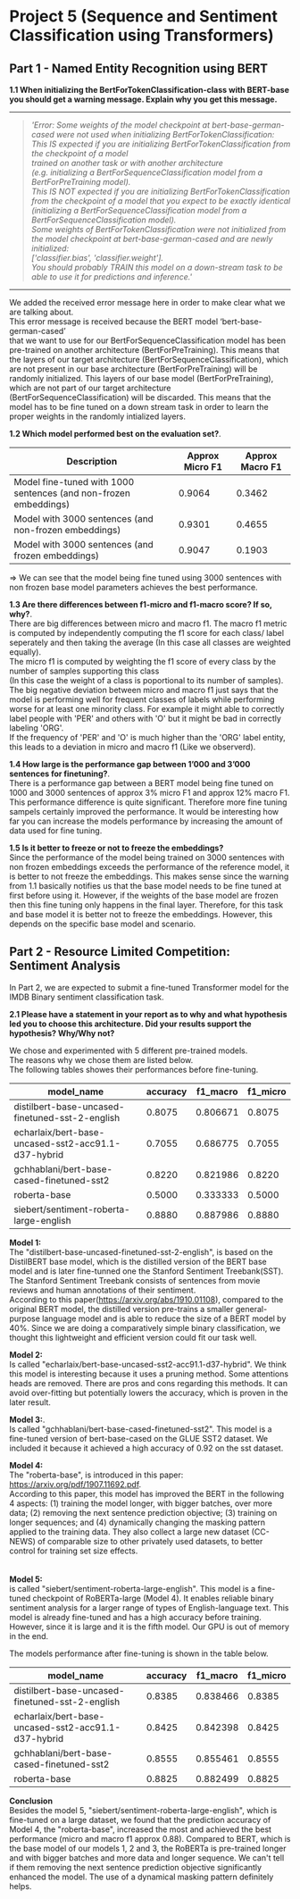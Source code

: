 # Project 5 (Sequence and Sentiment Classification using Transformers)

## Part 1 - Named Entity Recognition using BERT

**1.1 When initializing the BertForTokenClassification-class with BERT-base you should get a warning message. Explain why you get this message.**

---

> *'Error: Some weights of the model checkpoint at bert-base-german-cased were not used when initializing BertForTokenClassification:  
> This IS expected if you are initializing BertForTokenClassification from the checkpoint of a model  
> trained on another task or with another architecture  
> (e.g. initializing a BertForSequenceClassification model from a BertForPreTraining model).  
> This IS NOT expected if you are initializing BertForTokenClassification from the checkpoint of a model that you expect to be exactly identical   
> (initializing a BertForSequenceClassification model from a BertForSequenceClassification model).  
> Some weights of BertForTokenClassification were not initialized from the model checkpoint at bert-base-german-cased and are newly initialized:  
> ['classifier.bias', 'classifier.weight'].  
> You should probably TRAIN this model on a down-stream task to be able to use it for predictions and inference.'*  

---

We added the received error message here in order to make clear what we are talking about.  
This error message is received because the BERT model ‘bert-base-german-cased’  
that we want to use for our BertForSequenceClassification model 
has been pre-trained on another architecture (BertForPreTraining). 
This means that the layers of our target architecture (BertForSequenceClassification), which are not present in our base
architecture (BertForPreTraining) will be randomly initialized.
This layers of our base model (BertForPreTraining), which are not part of our
target architecture (BertForSequenceClassification) will be discarded.
This means that the model has to be fine tuned on a down stream task in order to learn the proper weights in the randomly intialized layers.

**1.2 Which model performed best on the evaluation set?**. 

|Description|Approx Micro F1|Approx Macro F1| 
|---|---|---|
|Model fine-tuned with 1000 sentences (and non-frozen embeddings)|0.9064|0.3462|
|Model with 3000 sentences (and non-frozen embeddings)|0.9301|0.4655|
|Model with 3000 sentences (and frozen embeddings)|0.9047|0.1903|

=> We can see that the model being fine tuned using 3000 sentences with non frozen base model parameters achieves the best performance.

**1.3 Are there differences between f1-micro and f1-macro score? If so, why?**.  
There are big differences between micro and macro f1.
The macro f1 metric is computed by independently computing the f1 score for each class/ label seperately and then taking the average 
(In this case all classes are weighted equally).  
The micro f1 is computed by weighting the f1 score of every class by the number of samples supporting this class  
(In this case the weight of a class is poportional to its number of samples).
The big negative deviation between micro and macro f1 just says that the model is performing well
for frequent classes of labels while performing worse for at least one minority class.
For example it might able to correctly label people with 'PER' and others with 'O' but it might be bad in 
correctly labeling 'ORG'.  
If the frequency of 'PER' and 'O' is much higher than the 'ORG' label entity, this leads to
a deviation in micro and macro f1 (Like we observerd).  

**1.4 How large is the performance gap between 1’000 and 3’000 sentences for finetuning?**.    
There is a performance gap between a BERT model being fine tuned on 1000 and 3000 sentences 
of approx 3\% micro F1 and approx 12\% macro F1. This performance difference is quite significant.
Therefore more fine tuning sampels certainly improved the performance.
It would be interesting how far you can increase the models performance by increasing the
amount of data used for fine tuning.

**1.5 Is it better to freeze or not to freeze the embeddings?**  
Since the performance of the model being trained on 3000 sentences with non frozen embeddings exceeds
the performance of the reference model, it is better to not freeze the embeddings.
This makes sense since the warning from 1.1 basically notifies us that the base model needs to
be fine tuned at first before using it. However, if the weights of the base model are frozen
then this fine tuning only happens in the final layer.
Therefore, for this task and base model it is better not to freeze the embeddings.
However, this depends on the specific base model and scenario.

## Part 2 - Resource Limited Competition: Sentiment Analysis

In Part 2, we are expected to submit a fine-tuned Transformer model for the IMDB Binary sentiment classification task. 

**2.1 Please have a statement in your report as to why and what hypothesis led you to choose this architecture. Did your results support
the hypothesis? Why/Why not?**

We chose and experimented with 5 different pre-trained models.  
The reasons why we chose them are listed below.  
The following tables showes their performances before fine-tuning.  

|model_name	|accuracy	|f1_macro	|f1_micro|
|--|--|--|--|
|distilbert-base-uncased-finetuned-sst-2-english|	0.8075|	0.806671|	0.8075|
|echarlaix/bert-base-uncased-sst2-acc91.1-d37-hybrid|	0.7055|	0.686775|	0.7055|
|gchhablani/bert-base-cased-finetuned-sst2|	0.8220|	0.821986|	0.8220|
|roberta-base|	0.5000|	0.333333|	0.5000|
|siebert/sentiment-roberta-large-english|	0.8880|	0.887986|	0.8880|

**Model 1:**  
The "distilbert-base-uncased-finetuned-sst-2-english", is based on the DistilBERT base model, which is the distilled version of the BERT base model and is later fine-tunned one the Stanford Sentiment Treebank(SST). The Stanford Sentiment Treebank consists of sentences from movie reviews and human annotations of their sentiment.  
According to this paper(https://arxiv.org/abs/1910.01108), compared to the original BERT model, the distilled version pre-trains a smaller general-purpose language model and is able to reduce the size of a BERT model by 40%. Since we are doing a comparatively simple binary classification, we thought this lightweight and efficient version could fit our task well.
  
**Model 2:**  
Is called "echarlaix/bert-base-uncased-sst2-acc91.1-d37-hybrid". We think this model is interesting because it uses a pruning method. Some attentions heads are removed. There are pros and cons regarding this methods. It can avoid over-fitting but potentially lowers the accuracy, which is proven in the later result.

**Model 3:**.  
Is called "gchhablani/bert-base-cased-finetuned-sst2". This model is a fine-tuned version of bert-base-cased on the GLUE SST2 dataset. We included it because it achieved a high accuracy of 0.92 on the sst dataset.

**Model 4:**  
The "roberta-base", is introduced in this paper: https://arxiv.org/pdf/1907.11692.pdf.  
According to this paper, this model has improved the BERT in the following 4 aspects:
(1) training the model longer, with bigger batches, over more data;
(2) removing the next sentence prediction objective;
(3) training on longer sequences; and
(4) dynamically changing the masking pattern applied to the training data.
They also collect a large new dataset (CC-NEWS) of comparable size to other privately used datasets, to better control for training set size effects.
&nbsp;  
&nbsp;  
&nbsp;  
**Model 5:**  
is called "siebert/sentiment-roberta-large-english". This model is a fine-tuned checkpoint of RoBERTa-large (Model 4). It enables reliable binary sentiment analysis for a larger range of types of English-language text. This model is already fine-tuned and has a high accuracy before training. However, since it is large and it is the fifth model. Our GPU is out of memory in the end.

The models performance after fine-tuning is shown in the table below.

|model_name|	accuracy|	f1_macro|	f1_micro|
|--|--|--|--|
|distilbert-base-uncased-finetuned-sst-2-english|	0.8385|	0.838466|	0.8385|
|echarlaix/bert-base-uncased-sst2-acc91.1-d37-hybrid|	0.8425|	0.842398|	0.8425|
|gchhablani/bert-base-cased-finetuned-sst2|	0.8555|	0.855461|	0.8555|
|roberta-base|	0.8825|	0.882499|	0.8825|

**Conclusion**  
Besides the model 5, "siebert/sentiment-roberta-large-english", which is fine-tuned on a large dataset, we found that the prediction accuracy of Model 4, the "roberta-base", increased the most and achieved the best performance (micro and macro f1 approx 0.88). Compared to BERT, which is the base model of our models 1, 2 and 3, the RoBERTa is pre-trained longer and with bigger batches and more data and longer sequence. We can't tell if them removing the next sentence prediction objective significantly enhanced the model. The use of a dynamical masking pattern definitely helps.

